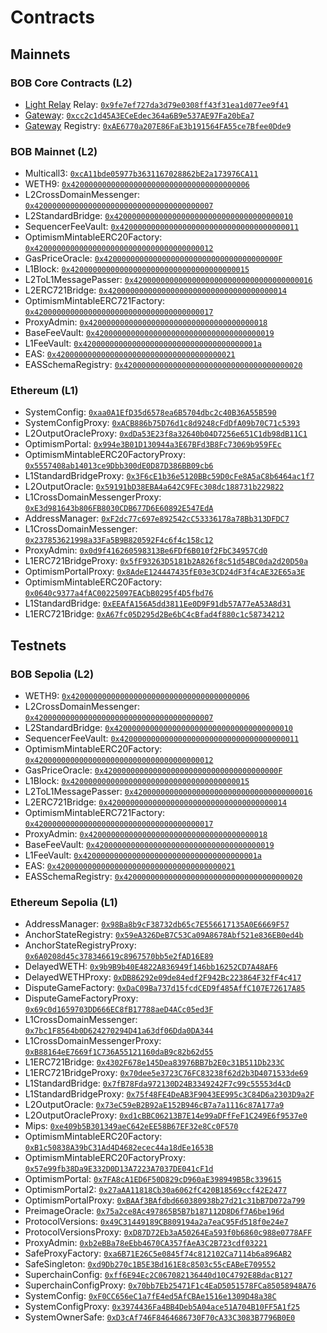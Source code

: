 # Contracts

## Mainnets

### BOB Core Contracts (L2)

- [Light Relay](/docs/build/bob-sdk/relay) Relay: [`0x9fe7ef727da3d79e0308ff43f31ea1d077ee9f41`](https://explorer.gobob.xyz/address/0x9fe7ef727da3d79e0308ff43f31ea1d077ee9f41)
- [Gateway](/docs/build/bob-sdk/gateway): [`0xcc2c1d45A3ECeEdec364a6B9e537AE97Fa20bEa7`](https://explorer.gobob.xyz/address/0xcc2c1d45A3ECeEdec364a6B9e537AE97Fa20bEa7)
- [Gateway](/docs/build/bob-sdk/gateway) Registry: [`0xAE6770a207E86FaE3b191564FA55ce7Bfee0Dde9`](https://explorer.gobob.xyz/address/0xAE6770a207E86FaE3b191564FA55ce7Bfee0Dde9)

### BOB Mainnet (L2)

- Multicall3: [`0xcA11bde05977b3631167028862bE2a173976CA11`](https://explorer.gobob.xyz/address/0xcA11bde05977b3631167028862bE2a173976CA11)
- WETH9: [`0x4200000000000000000000000000000000000006`](https://explorer.gobob.xyz/address/0x4200000000000000000000000000000000000006)
- L2CrossDomainMessenger: [`0x4200000000000000000000000000000000000007`](https://explorer.gobob.xyz/address/0x4200000000000000000000000000000000000007)
- L2StandardBridge: [`0x4200000000000000000000000000000000000010`](https://explorer.gobob.xyz/address/0x4200000000000000000000000000000000000010)
- SequencerFeeVault: [`0x4200000000000000000000000000000000000011`](https://explorer.gobob.xyz/address/0x4200000000000000000000000000000000000011)
- OptimismMintableERC20Factory: [`0x4200000000000000000000000000000000000012`](https://explorer.gobob.xyz/address/0x4200000000000000000000000000000000000012)
- GasPriceOracle: [`0x420000000000000000000000000000000000000F`](https://explorer.gobob.xyz/address/0x420000000000000000000000000000000000000F)
- L1Block: [`0x4200000000000000000000000000000000000015`](https://explorer.gobob.xyz/address/0x4200000000000000000000000000000000000015)
- L2ToL1MessagePasser: [`0x4200000000000000000000000000000000000016`](https://explorer.gobob.xyz/address/0x4200000000000000000000000000000000000016)
- L2ERC721Bridge: [`0x4200000000000000000000000000000000000014`](https://explorer.gobob.xyz/address/0x4200000000000000000000000000000000000014)
- OptimismMintableERC721Factory: [`0x4200000000000000000000000000000000000017`](https://explorer.gobob.xyz/address/0x4200000000000000000000000000000000000017)
- ProxyAdmin: [`0x4200000000000000000000000000000000000018`](https://explorer.gobob.xyz/address/0x4200000000000000000000000000000000000018)
- BaseFeeVault: [`0x4200000000000000000000000000000000000019`](https://explorer.gobob.xyz/address/0x4200000000000000000000000000000000000019)
- L1FeeVault: [`0x420000000000000000000000000000000000001a`](https://explorer.gobob.xyz/address/0x420000000000000000000000000000000000001a)
- EAS: [`0x4200000000000000000000000000000000000021`](https://explorer.gobob.xyz/address/0x4200000000000000000000000000000000000021)
- EASSchemaRegistry: [`0x4200000000000000000000000000000000000020`](https://explorer.gobob.xyz/address/0x4200000000000000000000000000000000000020)

### Ethereum (L1)

- SystemConfig: [`0xaa0A1EfD35d6578ea6B5704dbc2c40B36A55B590`](https://etherscan.io/address/0xaa0A1EfD35d6578ea6B5704dbc2c40B36A55B590)
- SystemConfigProxy: [`0xACB886b75D76d1c8d9248cFdDfA09b70C71c5393`](https://etherscan.io/address/0xACB886b75D76d1c8d9248cFdDfA09b70C71c5393)
- L2OutputOracleProxy: [`0xdDa53E23f8a32640b04D7256e651C1db98dB11C1`](https://etherscan.io/address/0xdDa53E23f8a32640b04D7256e651C1db98dB11C1)
- OptimismPortal: [`0x994e3B01D130944a3E67BFd3B8Fc73069b959FEc`](https://etherscan.io/address/0x994e3B01D130944a3E67BFd3B8Fc73069b959FEc)
- OptimismMintableERC20FactoryProxy: [`0x5557408ab14013ce9Dbb300dE0D87D386BB09cb6`](https://etherscan.io/address/0x5557408ab14013ce9Dbb300dE0D87D386BB09cb6)
- L1StandardBridgeProxy: [`0x3F6cE1b36e5120BBc59D0cFe8A5aC8b6464ac1f7`](https://etherscan.io/address/0x3F6cE1b36e5120BBc59D0cFe8A5aC8b6464ac1f7)
- L2OutputOracle: [`0x59191bD38EBA4a642C9FEc308dc188731b229822`](https://etherscan.io/address/0x59191bD38EBA4a642C9FEc308dc188731b229822)
- L1CrossDomainMessengerProxy: [`0xE3d981643b806FB8030CDB677D6E60892E547EdA`](https://etherscan.io/address/0xE3d981643b806FB8030CDB677D6E60892E547EdA)
- AddressManager: [`0xF2dc77c697e892542cC53336178a78Bb313DFDC7`](https://etherscan.io/address/0xF2dc77c697e892542cC53336178a78Bb313DFDC7)
- L1CrossDomainMessenger: [`0x237853621998a33Fa5B9B820592F4c6f4c158c12`](https://etherscan.io/address/0x237853621998a33Fa5B9B820592F4c6f4c158c12)
- ProxyAdmin: [`0x0d9f416260598313Be6FDf6B010f2FbC34957Cd0`](https://etherscan.io/address/0x0d9f416260598313Be6FDf6B010f2FbC34957Cd0)
- L1ERC721BridgeProxy: [`0x5fF93263D5181b2A826f8c51d54BC0da2d20D50a`](https://etherscan.io/address/0x5fF93263D5181b2A826f8c51d54BC0da2d20D50a)
- OptimismPortalProxy: [`0x8AdeE124447435fE03e3CD24dF3f4cAE32E65a3E`](https://etherscan.io/address/0x8AdeE124447435fE03e3CD24dF3f4cAE32E65a3E)
- OptimismMintableERC20Factory: [`0x0640c9377a4fAC00225097EACbB0295f4D5fbd76`](https://etherscan.io/address/0x0640c9377a4fAC00225097EACbB0295f4D5fbd76)
- L1StandardBridge: [`0xEEAfA156A5dd3811Ee0D9F91db57A77eA53A8d31`](https://etherscan.io/address/0xEEAfA156A5dd3811Ee0D9F91db57A77eA53A8d31)
- L1ERC721Bridge: [`0xA67fc05D295d2Be6bC4cBfad4f880c1c58734212`](https://etherscan.io/address/0xA67fc05D295d2Be6bC4cBfad4f880c1c58734212)

## Testnets

### BOB Sepolia (L2)

- WETH9: [`0x4200000000000000000000000000000000000006`](https://bob-sepolia.explorer.gobob.xyz/address/0x4200000000000000000000000000000000000006)
- L2CrossDomainMessenger: [`0x4200000000000000000000000000000000000007`](https://bob-sepolia.explorer.gobob.xyz/address/0x4200000000000000000000000000000000000007)
- L2StandardBridge: [`0x4200000000000000000000000000000000000010`](https://bob-sepolia.explorer.gobob.xyz/address/0x4200000000000000000000000000000000000010)
- SequencerFeeVault: [`0x4200000000000000000000000000000000000011`](https://bob-sepolia.explorer.gobob.xyz/address/0x4200000000000000000000000000000000000011)
- OptimismMintableERC20Factory: [`0x4200000000000000000000000000000000000012`](https://bob-sepolia.explorer.gobob.xyz/address/0x4200000000000000000000000000000000000012)
- GasPriceOracle: [`0x420000000000000000000000000000000000000F`](https://bob-sepolia.explorer.gobob.xyz/address/0x420000000000000000000000000000000000000F)
- L1Block: [`0x4200000000000000000000000000000000000015`](https://bob-sepolia.explorer.gobob.xyz/address/0x4200000000000000000000000000000000000015)
- L2ToL1MessagePasser: [`0x4200000000000000000000000000000000000016`](https://bob-sepolia.explorer.gobob.xyz/address/0x4200000000000000000000000000000000000016)
- L2ERC721Bridge: [`0x4200000000000000000000000000000000000014`](https://bob-sepolia.explorer.gobob.xyz/address/0x4200000000000000000000000000000000000014)
- OptimismMintableERC721Factory: [`0x4200000000000000000000000000000000000017`](https://bob-sepolia.explorer.gobob.xyz/address/0x4200000000000000000000000000000000000017)
- ProxyAdmin: [`0x4200000000000000000000000000000000000018`](https://bob-sepolia.explorer.gobob.xyz/address/0x4200000000000000000000000000000000000018)
- BaseFeeVault: [`0x4200000000000000000000000000000000000019`](https://bob-sepolia.explorer.gobob.xyz/address/0x4200000000000000000000000000000000000019)
- L1FeeVault: [`0x420000000000000000000000000000000000001a`](https://bob-sepolia.explorer.gobob.xyz/address/0x420000000000000000000000000000000000001a)
- EAS: [`0x4200000000000000000000000000000000000021`](https://bob-sepolia.explorer.gobob.xyz/address/0x4200000000000000000000000000000000000021)
- EASSchemaRegistry: [`0x4200000000000000000000000000000000000020`](https://bob-sepolia.explorer.gobob.xyz/address/0x4200000000000000000000000000000000000020)

### Ethereum Sepolia (L1)

- AddressManager: [`0x98Ba8b9cF38732db65c7E556617135A0E6669F57`](https://sepolia.etherscan.io/address/0x98Ba8b9cF38732db65c7E556617135A0E6669F57)
- AnchorStateRegistry: [`0x59eA326DeB7C53Ca09A8678Abf521e836EB0ed4b`](https://sepolia.etherscan.io/address/0x59eA326DeB7C53Ca09A8678Abf521e836EB0ed4b)
- AnchorStateRegistryProxy: [`0x6A0208d45c378346619c8967570bb5e2fAD16E89`](https://sepolia.etherscan.io/address/0x6A0208d45c378346619c8967570bb5e2fAD16E89)
- DelayedWETH: [`0x9b9B9b40E4822A836949f146bb16252CD7A48AF6`](https://sepolia.etherscan.io/address/0x9b9B9b40E4822A836949f146bb16252CD7A48AF6)
- DelayedWETHProxy: [`0xDB86292e09de84edf2F942Bc223864F32fF4c417`](https://sepolia.etherscan.io/address/0xDB86292e09de84edf2F942Bc223864F32fF4c417)
- DisputeGameFactory: [`0xDaC09Ba737d15fcdCED9f485AffC107E72617A85`](https://sepolia.etherscan.io/address/0xDaC09Ba737d15fcdCED9f485AffC107E72617A85)
- DisputeGameFactoryProxy: [`0x69c0d1659703DD666EC8fB17788aeD4ACc05ed3F`](https://sepolia.etherscan.io/address/0x69c0d1659703DD666EC8fB17788aeD4ACc05ed3F)
- L1CrossDomainMessenger: [`0x7bc1F8564b0D624270294D41a63df06Dda0DA344`](https://sepolia.etherscan.io/address/0x7bc1F8564b0D624270294D41a63df06Dda0DA344)
- L1CrossDomainMessengerProxy: [`0xB88164eE7669f1C736A55121160daB9c82b62d55`](https://sepolia.etherscan.io/address/0xB88164eE7669f1C736A55121160daB9c82b62d55)
- L1ERC721Bridge: [`0x4302F678e145Dea83976BB7b2E0c31B511Db233C`](https://sepolia.etherscan.io/address/0x4302F678e145Dea83976BB7b2E0c31B511Db233C)
- L1ERC721BridgeProxy: [`0x70dee5e3723C76FC83238f62d2b3D4071533de69`](https://sepolia.etherscan.io/address/0x70dee5e3723C76FC83238f62d2b3D4071533de69)
- L1StandardBridge: [`0x7fB78Fda972130D24B3349242F7c99c55553d4cD`](https://sepolia.etherscan.io/address/0x7fB78Fda972130D24B3349242F7c99c55553d4cD)
- L1StandardBridgeProxy: [`0x75f48FE4DeAB3F9043EE995c3C84D6a2303D9a2F`](https://sepolia.etherscan.io/address/0x75f48FE4DeAB3F9043EE995c3C84D6a2303D9a2F)
- L2OutputOracle: [`0x73eC59eB2B92aE152B946cB7a7a1116c87A177a9`](https://sepolia.etherscan.io/address/0x73eC59eB2B92aE152B946cB7a7a1116c87A177a9)
- L2OutputOracleProxy: [`0xd1cBBC06213B7E14e99aDFfFeF1C249E6f9537e0`](https://sepolia.etherscan.io/address/0xd1cBBC06213B7E14e99aDFfFeF1C249E6f9537e0)
- Mips: [`0xe409b5B301349aeC642eEE58B67EF32e8Cc0F570`](https://sepolia.etherscan.io/address/0xe409b5B301349aeC642eEE58B67EF32e8Cc0F570)
- OptimismMintableERC20Factory: [`0xB1c50838A39bC31Ad4D4682ecec44a18dEe1653B`](https://sepolia.etherscan.io/address/0xB1c50838A39bC31Ad4D4682ecec44a18dEe1653B)
- OptimismMintableERC20FactoryProxy: [`0x57e99fb38Da9E332D0D13A7223A7037DE041cF1d`](https://sepolia.etherscan.io/address/0x57e99fb38Da9E332D0D13A7223A7037DE041cF1d)
- OptimismPortal: [`0x7FA8cA1ED6F50D829cD960aE398949B5Bc339615`](https://sepolia.etherscan.io/address/0x7FA8cA1ED6F50D829cD960aE398949B5Bc339615)
- OptimismPortal2: [`0x27aAA11818Cb30a6062fC420B18569ccf42E2477`](https://sepolia.etherscan.io/address/0x27aAA11818Cb30a6062fC420B18569ccf42E2477)
- OptimismPortalProxy: [`0xBAAf3BAfdbd660380938b27d21c31bB7D072a799`](https://sepolia.etherscan.io/address/0xBAAf3BAfdbd660380938b27d21c31bB7D072a799)
- PreimageOracle: [`0x75a2ce8Ac497865B5B7b187112D8D6f7A6be196d`](https://sepolia.etherscan.io/address/0x75a2ce8Ac497865B5B7b187112D8D6f7A6be196d)
- ProtocolVersions: [`0x49C31449189CB809194a2a7eaC95Fd518f0e24e7`](https://sepolia.etherscan.io/address/0x49C31449189CB809194a2a7eaC95Fd518f0e24e7)
- ProtocolVersionsProxy: [`0xD87D72Eb3aA50264Ea593f0b6860c988e0778AFF`](https://sepolia.etherscan.io/address/0xD87D72Eb3aA50264Ea593f0b6860c988e0778AFF)
- ProxyAdmin: [`0xb2eBBa78eEbb4670CA357fAeA3C2B723cdf03221`](https://sepolia.etherscan.io/address/0xb2eBBa78eEbb4670CA357fAeA3C2B723cdf03221)
- SafeProxyFactory: [`0xa6B71E26C5e0845f74c812102Ca7114b6a896AB2`](https://sepolia.etherscan.io/address/0xa6B71E26C5e0845f74c812102Ca7114b6a896AB2)
- SafeSingleton: [`0xd9Db270c1B5E3Bd161E8c8503c55cEABeE709552`](https://sepolia.etherscan.io/address/0xd9Db270c1B5E3Bd161E8c8503c55cEABeE709552)
- SuperchainConfig: [`0xff6E94Ec2C067082136440d10C4792E8BdacB127`](https://sepolia.etherscan.io/address/0xff6E94Ec2C067082136440d10C4792E8BdacB127)
- SuperchainConfigProxy: [`0x70bb7Eb25471F1c4EaD5051578FCa85058948A76`](https://sepolia.etherscan.io/address/0x70bb7Eb25471F1c4EaD5051578FCa85058948A76)
- SystemConfig: [`0xF0CC656eC1a7fE4ed5AfCBAe1516e1309D48a38C`](https://sepolia.etherscan.io/address/0xF0CC656eC1a7fE4ed5AfCBAe1516e1309D48a38C)
- SystemConfigProxy: [`0x3974436Fa4BB4Deb5A04ace51A704B10FF5A1f25`](https://sepolia.etherscan.io/address/0x3974436Fa4BB4Deb5A04ace51A704B10FF5A1f25)
- SystemOwnerSafe: [`0xD3cAf746F8464686730F70cA33C3083B7796B0E0`](https://sepolia.etherscan.io/address/0xD3cAf746F8464686730F70cA33C3083B7796B0E0)
